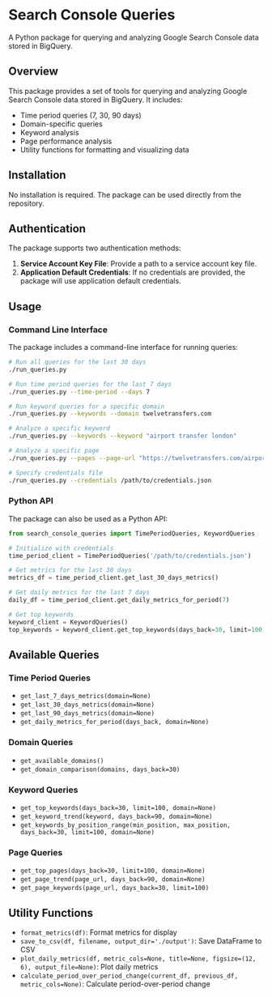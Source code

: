 # Search Console Queries

A Python package for querying and analyzing Google Search Console data stored in BigQuery.

## Overview

This package provides a set of tools for querying and analyzing Google Search Console data stored in BigQuery. It includes:

- Time period queries (7, 30, 90 days)
- Domain-specific queries
- Keyword analysis
- Page performance analysis
- Utility functions for formatting and visualizing data

## Installation

No installation is required. The package can be used directly from the repository.

## Authentication

The package supports two authentication methods:

1. **Service Account Key File**: Provide a path to a service account key file.
2. **Application Default Credentials**: If no credentials are provided, the package will use application default credentials.

## Usage

### Command Line Interface

The package includes a command-line interface for running queries:

```bash
# Run all queries for the last 30 days
./run_queries.py

# Run time period queries for the last 7 days
./run_queries.py --time-period --days 7

# Run keyword queries for a specific domain
./run_queries.py --keywords --domain twelvetransfers.com

# Analyze a specific keyword
./run_queries.py --keywords --keyword "airport transfer london"

# Analyze a specific page
./run_queries.py --pages --page-url "https://twelvetransfers.com/airport-transfers"

# Specify credentials file
./run_queries.py --credentials /path/to/credentials.json
```

### Python API

The package can also be used as a Python API:

```python
from search_console_queries import TimePeriodQueries, KeywordQueries

# Initialize with credentials
time_period_client = TimePeriodQueries('/path/to/credentials.json')

# Get metrics for the last 30 days
metrics_df = time_period_client.get_last_30_days_metrics()

# Get daily metrics for the last 7 days
daily_df = time_period_client.get_daily_metrics_for_period(7)

# Get top keywords
keyword_client = KeywordQueries()
top_keywords = keyword_client.get_top_keywords(days_back=30, limit=100)
```

## Available Queries

### Time Period Queries

- `get_last_7_days_metrics(domain=None)`
- `get_last_30_days_metrics(domain=None)`
- `get_last_90_days_metrics(domain=None)`
- `get_daily_metrics_for_period(days_back, domain=None)`

### Domain Queries

- `get_available_domains()`
- `get_domain_comparison(domains, days_back=30)`

### Keyword Queries

- `get_top_keywords(days_back=30, limit=100, domain=None)`
- `get_keyword_trend(keyword, days_back=90, domain=None)`
- `get_keywords_by_position_range(min_position, max_position, days_back=30, limit=100, domain=None)`

### Page Queries

- `get_top_pages(days_back=30, limit=100, domain=None)`
- `get_page_trend(page_url, days_back=90, domain=None)`
- `get_page_keywords(page_url, days_back=30, limit=100)`

## Utility Functions

- `format_metrics(df)`: Format metrics for display
- `save_to_csv(df, filename, output_dir='./output')`: Save DataFrame to CSV
- `plot_daily_metrics(df, metric_cols=None, title=None, figsize=(12, 6), output_file=None)`: Plot daily metrics
- `calculate_period_over_period_change(current_df, previous_df, metric_cols=None)`: Calculate period-over-period change
